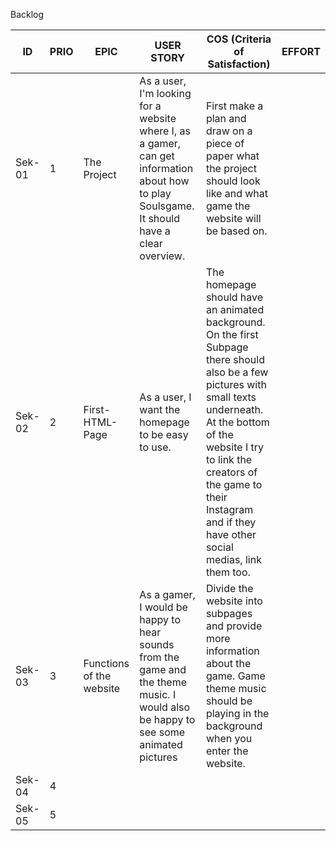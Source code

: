 Backlog

| ID  | PRIO | EPIC        | USER STORY                                 | COS (Criteria of Satisfaction)  | EFFORT |
| --- | ---- | ----------- | ------------------------------------------ | ------------------------------- | ------ |
| Sek-01 | 1 | The Project | As a user, I'm looking for a website where I, as a gamer, can get information about how to play Soulsgame. It should have a clear overview. | First make a plan and draw on a piece of paper what the project should look like and what game the website will be based on. | |
| Sek-02 | 2 | First-HTML-Page | As a user, I want the homepage to be easy to use. | The homepage should have an animated background. On the first Subpage there should also be a few pictures with small texts underneath. At the bottom of the website I try to link the creators of the game to their Instagram and if they have other social medias, link them too.| |
| Sek-03 | 3 | Functions of the website | As a gamer, I would be happy to hear sounds from the game and the theme music. I would also be happy to see some animated pictures | Divide the website into subpages and provide more information about the game. Game theme music should be playing in the background when you enter the website. |  |
| Sek-04 | 4 |  |  |  |
| Sek-05 | 5 |  |  |  |
